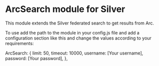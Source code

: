 ArcSearch module for Silver
===========================

This module extends the Silver federated search to get results from Arc.

To use add the path to the module in your config.js file and add a configuration section like this and change the values according to your requirements:

   ArcSearch: {
	limit: 50,
	timeout: 10000,
	username: [Your username], 
	password: [Your password],
   },


